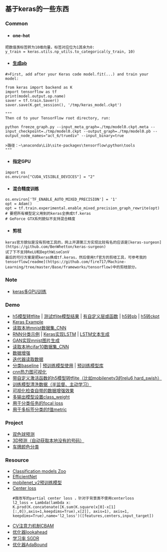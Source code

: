 ## 基于keras的一些东西

### Common

* #### one-hot
```
把数值类标签转为10维向量，标签对应位为1其余为0:
y_train = keras.utils.np_utils.to_categorical(y_train, 10)
```

* #### [生成pb](https://www.e-learn.cn/content/wangluowenzhang/193206)
```pyhton
#>First, add after your Keras code model.fit(...) and train your model:

from keras import backend as K
import tensorflow as tf
print(model.output.op.name)
saver = tf.train.Saver()
saver.save(K.get_session(), '/tmp/keras_model.ckpt')

"""
Then cd to your TensorFlow root directory, run:

python freeze_graph.py --input_meta_graph=./tmp/model0.ckpt.meta --input_checkpoint=./tmp/model0.ckpt --output_graph=./tmp/model0.pb --output_node_names="act_6/truediv" --input_binary=true

>路径：~\anaconda\Lib\site-packages\tensorflow\python\tools
"""
```

* #### 指定GPU
```pyhton
import os
os.environ["CUDA_VISIBLE_DEVICES"] = "2"
```

* #### 混合精度训练
```pyhton
os.environ['TF_ENABLE_AUTO_MIXED_PRECISION'] = '1'
opt = Adam()
opt = tf.train.experimental.enable_mixed_precision_graph_rewrite(opt)
# 要把所有模型定义用到的keras全换成tf.keras
# GeForce GTX系列貌似不支持混合精度
```

* #### 剪枝
```
keras官方貌似是没有剪枝工具的，网上开源第三方实现比较有名的应该是[keras-surgeon](https://github.com/BenWhetton/keras-surgeon)
试了下不支持ReLU和DepthWiseConV
最后的可行方案是把keras换成tf.keras，然后使用tf官方的剪枝工具，可参考我的tensorflow[readme](https://github.com/fire717/Machine-Learning/tree/master/Base/frameworks/tensorflow)中的剪枝部分。

```


### Note
* [keras多GPU训练](./note/keras_multiGPU.md)

### Demo
* [h5模型转tflite](./demo/h5_to_tflite.py) | [测试tflite模型结果](./demo/tflite_pre.py) | [有自定义层或函数](https://blog.csdn.net/killfunst/article/details/94295861) | [h5转pb](./demo/h5_to_pb.py) | [h5转ckpt](./demo/h5_to_ckpt.py)
* [Keras Example](./keras_example.ipynb)
* [读取本地mnist数据集_CNN](./demo/keras_mnist.ipynb)
* [RNN分类示例](./demo/RNN_classify.ipynb) | [Keras实现LSTM](./demo/lstm_word_embedding.ipynb) | [LSTM文本生成](./demo/Word_Language_Modelling_LSTM.ipynb)
* [GAN实现mnist图片生成](./demo/Keras_GAN.ipynb)
* [读取本地cifar10数据集_CNN](./demo/keras_cifar10.ipynb)
* [数据增强](./demo/data_aug.py)
* [迭代器读取数据](./demo/data_generator.py)
* [分类baseline](./baseline/) | [预训练模型使用](./demo/pretrain.py) | [预训练模型库](./demo/keras_net.py)
* [cnn热力图可视化](./demo/cam_heatmap.py)
* [带自定义激活函数的h5模型转tflite（比如mobilenetv3的relu6 hard_swish）](./demo/h5_customer_to_tflite.py)
* [训练模型清洗数据（半监督、主动学习）](./demo/clearData.py) 
* [可视化检查自带的数据增强效果](./demo/show_keras_data.py)
* [多输出模型设置class_weight](./demo/multi_output_class_weight.py)
* [用于分类任务的focal loss](./demo/classify_focal_loss.py)
* [用于多标签分类的f值metric](./demo/fmeasure_metric.py)
 
### Project
* [双色球预测](./project/Caipiao_nn.ipynb)
* [3D预测（自动获取本地没有的号码）](./project/3D_predict.py)
* [车牌颜色分类](./project/plate_color.ipynb)

### Resource
* [Classification models Zoo](https://github.com/qubvel/classification_models/)
* [EfficientNet](https://github.com/titu1994/keras-efficientnets)
* [mobilenet_v2预训练模型](https://github.com/JonathanCMitchell/mobilenet_v2_keras/releases)
* [Center loss](https://github.com/shamangary/Keras-MNIST-center-loss-with-visualization/blob/master/TYY_mnist.py)
    ```
    #我改写的partial center loss ，针对于背景类不使用centerloss
    l2_loss = Lambda(lambda x: K.prod(K.concatenate([K.sum(K.square(x[0]-x[1][:,0]),axis=1,keepdims=True),x[2]], axis=1), axis=1, keepdims=True),name='l2_loss')([features,centers,input_target])
    ```
* [CV注意力机制CBAM](https://github.com/kobiso/CBAM-keras)
* [优化器lookahead](https://github.com/bojone/keras_lookahead)
* [学习率 SGDR](https://github.com/gunchagarg/learning-rate-techniques-keras)
* [优化器AdaBound](https://github.com/titu1994/keras-adabound)
